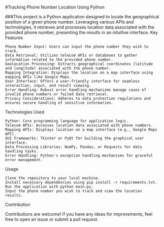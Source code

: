 #Tracking Phone Number Location Using Python

###This project is a Python application designed to locate the geographical position of a given phone number. Leveraging various APIs and technologies, it retrieves and processes location data associated with the provided phone number, presenting the results in an intuitive interface.
Key Features

    Phone Number Input: Users can input the phone number they wish to track.
    Data Retrieval: Utilizes telecom APIs or databases to gather information related to the provided phone number.
    Geolocation Processing: Extracts geographical coordinates (latitude and longitude) associated with the phone number.
    Mapping Integration: Displays the location on a map interface using mapping APIs like Google Maps.
    User Interface: Offers a user-friendly interface for seamless interaction, input, and result viewing.
    Error Handling: Robust error handling mechanisms manage cases of invalid phone numbers or failed data retrieval.
    Privacy Considerations: Adheres to data protection regulations and ensures secure handling of sensitive information.

Technologies Used

    Python: Core programming language for application logic.
    Telecom APIs: Accesses location data associated with phone numbers.
    Mapping APIs: Displays location on a map interface (e.g., Google Maps API).
    GUI Frameworks: Tkinter or PyQt for building the graphical user interface.
    Data Processing Libraries: NumPy, Pandas, or Requests for data handling tasks.
    Error Handling: Python's exception handling mechanisms for graceful error management.

Usage

    Clone the repository to your local machine.
    Install necessary dependencies using pip install -r requirements.txt.
    Run the application with python main.py.
    Input the phone number you wish to track and view the location results.

Contribution

Contributions are welcome! If you have any ideas for improvements, feel free to open an issue or submit a pull request.
